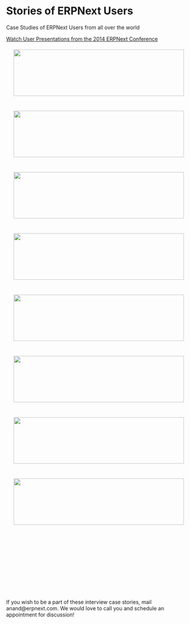 # Stories of ERPNext Users

<p class="lead">Case Studies of ERPNext Users from all over the world</p>

<div class="alert alert-info"><a href="/conf/videos#user">
	<i class="icon icon-facetime-video" style="vertical-align: middle;"></i> Watch User Presentations from the 2014 ERPNext Conference</a>
</div>

<div class="photo-grid">
	<div class="row">
		<div class="col-xs-4">
			<div class="inner">
				<a href="/stories/union-global">
					<img src="/assets/erpnext_com/images/stories/laurence.jpg" class='img-responsive'></a>
			</div>
		</div>
		<div class="col-xs-4">
			<div class="inner">
				<a href="/stories/rigpl">
					<img src="/assets/erpnext_com/images/stories/aditya-duggal.png" class='img-responsive'></a>
			</div>
		</div>
		<div class="col-xs-4">
			<div class="inner">
				<a href="/stories/alcon">
					<img src="/assets/erpnext_com/images/stories/zel-ortiz.png" class='img-responsive'></a>
			</div>
		</div>
	</div>
	<div class="row">
		<div class="col-xs-4">
			<div class="inner">
				<a href="/stories/dogs-love-it">
					<img src="/assets/erpnext_com/images/stories/becht.jpg" class='img-responsive'></a>
			</div>
		</div>
		<div class="col-xs-4">
			<div class="inner">
				<a href="/stories/fritzing">
					<img src="/assets/erpnext_com/images/stories/fritzing-ohs.png" class='img-responsive'></a>
			</div>
		</div>
		<div class="col-xs-4">
			<div class="inner">
				<a href="/stories/neural">
					<img src="/assets/erpnext_com/images/stories/tarun-gupta-neural.jpg" class='img-responsive'></a>
			</div>
		</div>
	</div>
	<div class="row">
		<div class="col-xs-4">
			<div class="inner">
				<a href="/stories/city-glass">
					<img src="/assets/erpnext_com/images/stories/hisham_farid.jpg" class='img-responsive'></a>
			</div>
		</div>
		<div class="col-xs-4">
			<div class="inner">
				<a href="/stories/grupo-realize">
					<img src="/assets/erpnext_com/images/stories/max_morais.jpg" class='img-responsive'></a>
			</div>
		</div>
		<div class="col-xs-4">
			<div class="inner">
			</div>
		</div>
	</div>
</div>

<p>If you wish to be a part of these interview case stories, mail anand@erpnext.com. We would love to call you and schedule an appointment for discussion!</p>

<style>
.photo-grid {
	max-width: 500px;
}
.photo-grid .row .col-xs-4 {
	padding-bottom: 33%;
	position: relative;
}
.photo-grid .row .col-xs-4 .inner {
	position: absolute;
	top: 20px;
	bottom: 20px;
	left: 20px;
	right: 20px;
	overflow: hidden;
}
.photo-grid .row .col-xs-4 .inner img {
	width: 100%;
	border: 0px;
	padding: 0px;
}
</style>
